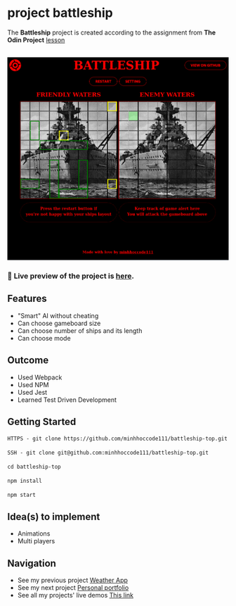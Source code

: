 # project battleship

The **Battleship** project is created according to the assignment from **The Odin Project** [lesson](https://www.theodinproject.com/lessons/node-path-javascript-battleship)
<br>
<br>

![Preview](src/assets/img/gameplay.png)

### 🔗 **Live preview** of the project is [here](https://minhhoccode111.github.io/battleship-top/).

## **Features**

- "Smart" AI without cheating
- Can choose gameboard size
- Can choose number of ships and its length
- Can choose mode

## **Outcome**

- Used Webpack
- Used NPM
- Used Jest
- Learned Test Driven Development

## **Getting Started**

```
HTTPS - git clone https://github.com/minhhoccode111/battleship-top.git

SSH - git clone git@github.com:minhhoccode111/battleship-top.git

cd battleship-top

npm install

npm start
```

## **Idea(s) to implement**

- Animations
- Multi players

## **Navigation**

- See my previous project [Weather App](https://github.com/minhhoccode111/weather-app-top)
- See my next project [Personal portfolio](https://github.com/minhhoccode111/personal-portfolio)
- See all my projects' live demos [This link](https://github.com/minhhoccode111/all-projects-live-demos)
